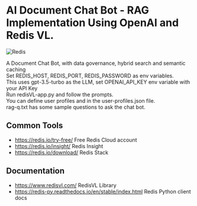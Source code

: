 # AI Document Chat Bot - RAG Implementation Using OpenAI and Redis VL.

![Redis](https://redis.io/wp-content/uploads/2024/04/Logotype.svg?auto=webp&quality=85,75&width=120)

A Document Chat Bot, with data governance, hybrid search and semantic caching<br>
Set REDIS_HOST, REDIS_PORT, REDIS_PASSWORD as env variables.<br>
This uses gpt-3.5-turbo as the LLM, set OPENAI_API_KEY env variable with your API Key<br>
Run redisVL-app.py and follow the prompts.<br>
You can define user profiles and in the user-profiles.json file.<br>
rag-q.txt has some sample questions to ask the chat bot.



## Common Tools

- https://redis.io/try-free/ Free Redis Cloud account
- https://redis.io/insight/ Redis Insight
- https://redis.io/download/ Redis Stack

## Documentation

- https://www.redisvl.com/ RedisVL Library
- https://redis-py.readthedocs.io/en/stable/index.html Redis Python client docs
